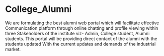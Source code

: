 # College_Alumni

We are formulating the best alumni web portal which will facilitate effective Communication platform through online chatting and profile viewing within three Stakeholders of the institute viz- Admin, College student, Alumni students.
This portal will be providing direct contact of the alumni with the students updated With the current updates and demands of the industrial market.
